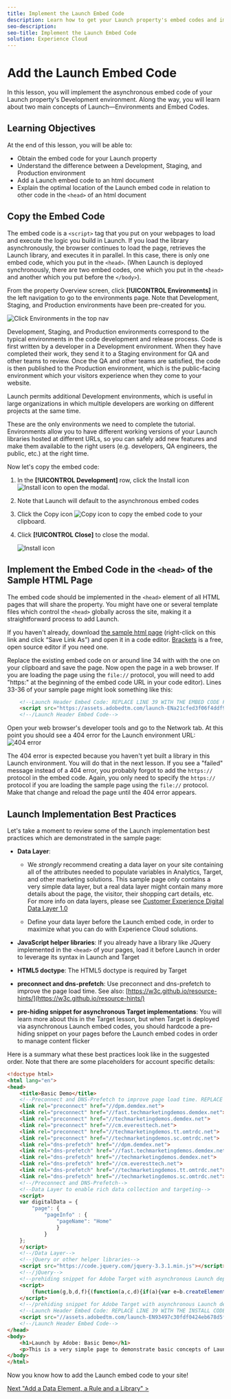```yaml
---
title: Implement the Launch Embed Code
description: Learn how to get your Launch property's embed codes and implement them in your website. This lesson is part of the Implementing the Experience Cloud in Websites with Launch tutorial.
seo-description:
seo-title: Implement the Launch Embed Code
solution: Experience Cloud
---
```


# Add the Launch Embed Code

In this lesson, you will implement the asynchronous embed code of your Launch property's Development environment. Along the way, you will learn about two main concepts of Launch&mdash;Environments and Embed Codes.

## Learning Objectives

At the end of this lesson, you will be able to:

* Obtain the embed code for your Launch property
* Understand the difference between a Development, Staging, and Production environment
* Add a Launch embed code to an html document
* Explain the optimal location of the Launch embed code in relation to other code in the `<head>` of an html document

## Copy the Embed Code

The embed code is a `<script>` tag that you put on your webpages to load and execute the logic you build in Launch. If you load the library asynchronously, the browser continues to load the page, retrieves the Launch library, and executes it in parallel. In this case, there is only one embed code, which you put in the `<head>`. (When Launch is deployed synchronously, there are two embed codes, one which you put in the `<head>` and another which you put before the `</body>`).

From the property Overview screen, click **[!UICONTROL Environments]** in the left navigation to go to the environments page. Note that Development, Staging, and Production environments have been pre-created for you.

![Click Environments in the top nav](images/launch-environments.png)

Development, Staging, and Production environments correspond to the typical environments in the code development and release process. Code is first written by a developer in a Development environment. When they have completed their work, they send it to a Staging environment for QA and other teams to review. Once the QA and other teams are satisfied, the code is then published to the Production environment, which is the public-facing environment  which your visitors experience when they come to your website.

Launch permits additional Development environments, which is useful in large organizations in which multiple developers are working on different projects at the same time.

These are the only environments we need to complete the tutorial. Environments allow you to have different working versions of your Launch libraries hosted at different URLs, so you can safely add new features and make them available to the right users (e.g. developers, QA engineers, the public, etc.) at the right time.

Now let's copy the embed code:

1. In the **[!UICONTROL Development]** row, click the Install icon ![Install icon](images/launch-installIcon.png) to open the modal.

1. Note that Launch will default to the asynchronous embed codes

1. Click the Copy icon ![Copy icon](images/launch-copyIcon.png) to copy the embed code to your clipboard.

1. Click **[!UICONTROL Close]** to close the modal.

   ![Install icon](images/launch-copyInstallCode.png)

## Implement the Embed Code in the `<head>` of the Sample HTML Page

The embed code should be implemented in the `<head>` element of all HTML pages that will share the property. You might have one or several template files which control the `<head>` globally across the site, making it a straightforward process to add Launch.

If you haven't already, download [the sample html page](https://www.enablementadobe.com/multi/web/basic-sample.html) (right-click on this link and click “Save Link As”) and open it in a code editor. [Brackets](http://brackets.io/) is a free, open source editor if you need one.

Replace the existing embed code on or around line 34 with with the one on your clipboard and save the page. Now open the page in a web browser. If you are loading the page using the `file://` protocol, you will need to add "https:" at the beginning of the embed code URL in your code editor). Lines 33-36 of your sample page might look something like this:

```html
    <!--Launch Header Embed Code: REPLACE LINE 39 WITH THE EMBED CODE FROM YOUR OWN DEVELOPMENT ENVIRONMENT-->
    <script src="https://assets.adobedtm.com/launch-ENa21cfed3f06f4ddf9690de8077b39e81-development.min.js" async></script>
    <!--/Launch Header Embed Code-->
```

Open your web browser's developer tools and go to the Network tab. At this point you should see a 404 error for the Launch environment URL:
![404 error](images/samplepage-404.png)

The 404 error is expected because you haven't yet built a library in this Launch environment. You will do that in the next lesson. If you see a "failed" message instead of a 404 error, you probably forgot to add the `https://` protocol in the embed code. Again, you only need to specify the `https://` protocol if you are loading the sample page using the `file://` protocol. Make that change and reload the page until the 404 error appears.

## Launch Implementation Best Practices

Let's take a moment to review some of the Launch implementation best practices which are demonstrated in the sample page:

* **Data Layer**:

  * We *strongly* recommend creating a data layer on your site containing all of the attributes needed to populate variables in Analytics, Target, and other marketing solutions. This sample page only contains a very simple data layer, but a real data layer might contain many more details about the page, the visitor, their shopping cart details, etc. For more info on data layers, please see [Customer Experience Digital Data Layer 1.0](https://www.w3.org/2013/12/ceddl-201312.pdf)

  * Define your data layer before the Launch embed code, in order to maximize what you can do with Experience Cloud solutions.

* **JavaScript helper libraries**: If you already have a library like JQuery implemented in the `<head>` of your pages, load it before Launch in order to leverage its syntax in Launch and Target

* **HTML5 doctype**: The HTML5 doctype is required by Target

* **preconnect and dns-prefetch**: Use preconnect and dns-prefetch to improve the page load time. See also: [https://w3c.github.io/resource-hints/](https://w3c.github.io/resource-hints/)

* **pre-hiding snippet for asynchronous Target implementations**: You will learn more about this in the Target lesson, but when Target is deployed via asynchronous Launch embed codes, you should hardcode a pre-hiding snippet on your pages before the Launch embed codes in order to manage content flicker

Here is a summary what these best practices look like in the suggested order. Note that there are some placeholders for account specific details:  

```html
<!doctype html>
<html lang="en">
<head>
    <title>Basic Demo</title>
    <!--Preconnect and DNS-Prefetch to improve page load time. REPLACE "techmarketingdemos" WITH YOUR OWN AAM PARTNER ID, TARGET CLIENT CODE, AND ANALYTICS TRACKING SERVER-->
    <link rel="preconnect" href="//dpm.demdex.net">
    <link rel="preconnect" href="//fast.techmarketingdemos.demdex.net">
    <link rel="preconnect" href="//techmarketingdemos.demdex.net">
    <link rel="preconnect" href="//cm.everesttech.net">
    <link rel="preconnect" href="//techmarketingdemos.tt.omtrdc.net">
    <link rel="preconnect" href="//techmarketingdemos.sc.omtrdc.net">
    <link rel="dns-prefetch" href="//dpm.demdex.net">
    <link rel="dns-prefetch" href="//fast.techmarketingdemos.demdex.net">
    <link rel="dns-prefetch" href="//techmarketingdemos.demdex.net">
    <link rel="dns-prefetch" href="//cm.everesttech.net">
    <link rel="dns-prefetch" href="//techmarketingdemos.tt.omtrdc.net">
    <link rel="dns-prefetch" href="//techmarketingdemos.sc.omtrdc.net">
    <!--/Preconnect and DNS-Prefetch-->
    <!--Data Layer to enable rich data collection and targeting-->
    <script>
    var digitalData = {
        "page": {
            "pageInfo" : {
                "pageName": "Home"
                }
            }
    };
    </script>
    <!--/Data Layer-->
    <!--jQuery or other helper libraries-->
    <script src="https://code.jquery.com/jquery-3.3.1.min.js"></script>
    <!--/jQuery-->
    <!--prehiding snippet for Adobe Target with asynchronous Launch deployment-->
    <script>
        (function(g,b,d,f){(function(a,c,d){if(a){var e=b.createElement("style");e.id=c;e.innerHTML=d;a.appendChild(e)}})(b.getElementsByTagName("head")[0],"at-body-style",d);setTimeout(function(){var a=b.getElementsByTagName("head")[0];if(a){var c=b.getElementById("at-body-style");c&&a.removeChild(c)}},f)})(window,document,"body {opacity: 0 !important}",3E3);
    </script>
    <!--/prehiding snippet for Adobe Target with asynchronous Launch deployment-->
    <!--Launch Header Embed Code: REPLACE LINE 39 WITH THE INSTALL CODE FROM YOUR OWN DEVELOPMENT ENVIRONMENT-->
    <script src="//assets.adobedtm.com/launch-EN93497c30fdf0424eb678d5f4ffac66dc.min.js" async></script>
    <!--/Launch Header Embed Code-->
</head>
<body>
    <h1>Launch by Adobe: Basic Demo</h1>
    <p>This is a very simple page to demonstrate basic concepts of Launch by Adobe</p>
</body>
</html>
```

Now you know how to add the Launch embed code to your site!

[Next "Add a Data Element, a Rule and a Library" >](launch-data-elements-rules.md)